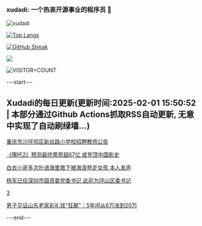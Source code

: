 ### xudadi: 一个热衷开源事业的程序员 👋

![xudadi](https://github-readme-stats-git-masterorgs-github-readme-stats-team.vercel.app/api?username=xudadi)

[![Top Langs](https://github-readme-stats.vercel.app/api/top-langs/?username=xudadi)](https://github.com/anuraghazra/github-readme-stats)

[![GitHub Streak](https://streak-stats.demolab.com?user=xudadi&locale=zh_Hans)](https://git.io/streak-stats)

![](https://raw.githubusercontent.com/xudadi/xudadi/main/assets/github-contribution-grid-snake.svg)

![VISITOR+COUNT](https://komarev.com/ghpvc/?username=xudadi&label=VISITOR+COUNT)


---start---

## Xudadi的每日更新(更新时间:2025-02-01 15:50:52 | 本部分通过Github Actions抓取RSS自动更新, 无意中实现了自动刷绿墙...)

[重庆市沙坪坝区新丝路小学校招聘教师公告](https://www.gongkaoleida.com/article/2277560)

[《哪吒2》预测最终票房超67亿 或登顶中国影史](https://m.163.com/news/article/JNA8VFH70519D3V1.html)

[白衣小哥多次扑进海里救下被海浪卷走女孩 本人发声](https://m.163.com/news/article/JN8E5VB305129QAF.html)

[杨军已任深圳市国资委党委书记 此前为坪山区委书记](https://m.163.com/news/article/JNAAU2A30514R9P4.html)

[3](https://m.163.com/touch/news/sub/domestic)

[男子见证山东老家彩礼钱"狂飙"：5年间从6万涨到20万](https://m.163.com/news/article/JNAA8SQJ0514D9AO.html)

---end---
